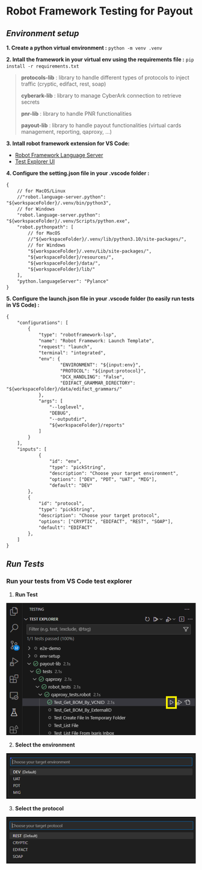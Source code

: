 # Robot Framework Testing for Payout

## ***Environment setup***
**1. Create a python virtual environment :** 
`python -m venv .venv`
 
**2. Intall the framework in your virtual env using the requirements file :** 
`pip install -r requirements.txt`

> **protocols-lib** : library to handle different types of protocols to inject traffic (cryptic, edifact, rest, soap)
> 
> **cyberark-lib** : library to manage CyberArk connection to retrieve secrets
> 
> **pnr-lib** : library to handle PNR functionalities
> 
> **payout-lib** : library to handle payout functionalities (virtual cards management, reporting, qaproxy, ...)

**3. Intall robot framework extension for VS Code:** 
- [Robot Framework Language Server](https://marketplace.visualstudio.com/items?itemName=robocorp.robotframework-lsp) 
- [Test Explorer UI](https://marketplace.visualstudio.com/items?itemName=hbenl.vscode-test-explorer)

**4. Configure the setting.json file in your .vscode folder :** 
```
{
    // for MacOS/Linux
    //"robot.language-server.python": "${workspaceFolder}/.venv/bin/python3",
    // for Windows
    "robot.language-server.python": "${workspaceFolder}/.venv/Scripts/python.exe",
    "robot.pythonpath": [
        // for MacOS
        //"${workspaceFolder}/.venv/lib/python3.10/site-packages/",
        // for Windows
        "${workspaceFolder}/.venv/Lib/site-packages/",
        "${workspaceFolder}/resources/",
        "${workspaceFolder}/data/",
        "${workspaceFolder}/lib/"
    ],
    "python.languageServer": "Pylance"
}
```
**5. Configure the launch.json file in your .vscode folder (to easily run tests in VS Code) :** 
```
{
    "configurations": [
        {
            "type": "robotframework-lsp",
            "name": "Robot Framework: Launch Template",
            "request": "launch",
            "terminal": "integrated",
            "env": {
                    "ENVIRONMENT": "${input:env}",
                    "PROTOCOL": "${input:protocol}",
                    "DCX_HANDLING": "False",
                    "EDIFACT_GRAMMAR_DIRECTORY": "${workspaceFolder}/data/edifact_grammars/"
            },
            "args": [
                "--loglevel",
                "DEBUG",
                "--outputdir",             
                "${workspaceFolder}/reports"
            ]
        }
    ],
    "inputs": [
            {
                "id": "env",
                "type": "pickString",
                "description": "Choose your target environment",
                "options": ["DEV", "PDT", "UAT", "MIG"],
                "default": "DEV"
        },
        {
            "id": "protocol",
            "type": "pickString",
            "description": "Choose your target protocol",
            "options": ["CRYPTIC", "EDIFACT", "REST", "SOAP"],
            "default": "EDIFACT"
        },
    ]
}
```

## ***Run Tests***

### **Run your tests from VS Code test explorer**

1. **Run Test**

![Alt text](run_test.png)

2. **Select the environment**

![Alt text](choose_env.png)

3. **Select the protocol**

![Alt text](choose_protocol.png)

